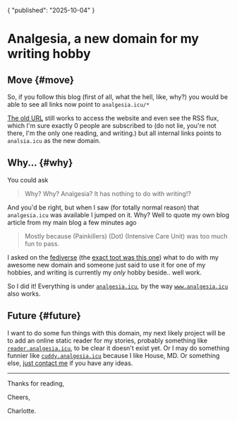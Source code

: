 {
  "published": "2025-10-04"
}
# Analgesia, a new domain for my writing hobby
## Move {#move}
So, if you follow this blog (first of all, what the hell, like, why?) you would be able to see all links now point to `analgesia.icu/*`

[The old URL](writing.charlotte-thomas.me) still works to access the website and even see the RSS flux, which I'm sure exactly 0 people are subscribed to (do not lie, you're not there, I'm the only one reading, and writing.) but all internal links points to `analsia.icu` as the new domain.

## Why... {#why}
You could ask
> Why? Why? Analgesia? It has nothing to do with writing!?

And you'd be right, but when I saw (for totally normal reason) that `analgesia.icu` was available I jumped on it. Why? Well to quote my own blog article from my main blog a few minutes ago
> Mostly because (Painkillers) (Dot) (Intensive Care Unit) was too much fun to pass.

I asked on the [fediverse](https://woof.tech/@vanilla_extract) (the [exact toot was this one](https://woof.tech/@vanilla_extract/115304504874238722)) what to do with my awesome new domain and someone just said to use it for one of my hobbies, and writing is currently my *only* hobby beside.. well work.

So I did it! Everything is under [`analgesia.icu`](https://analgesia.icu), by the way [`www.analgesia.icu`](https://www.analgesia.icu) also works.

## Future {#future}
I want to do some fun things with this domain, my next likely project will be to add an online static reader for my stories, probably something like [`reader.analgesia.icu`](https://reader.analgesia.icu), to be clear it doesn't exist yet. Or I may do something funnier like [`cuddy.analgesia.icu`](https://cuddy.analgesia.icu) because I like House, MD. Or something else, [just contact me](mailto:me@charlotte-thomas.me) if you have any ideas.

<hr/>

Thanks for reading,

Cheers,

Charlotte.
